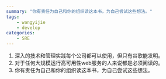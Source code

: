 ```yaml
---
summary: "你有责任为自己和你的组织读这本书，为自己尝试这些想法。"
tags:
    - wangyijie
    - develop
categories:
    - SRE
---
```

1. 深入的技术和管理实践每个公司都可以使用，但只有谷歌能发明。
2. 对于任何大规模运行高可用性web服务的人来说都是必须阅读的。
3. 你有责任为自己和你的组织读这本书，为自己尝试这些想法。
